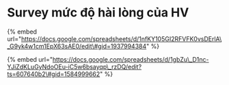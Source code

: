 # Survey mức độ hài lòng của HV

{% embed url="https://docs.google.com/spreadsheets/d/1nfKY105GI2RFVFK0vsDErlA\_G9yk4w1cm1EpX63sAE0/edit\#gid=1937994384" %}



{% embed url="https://docs.google.com/spreadsheets/d/1gbZu\_D1nc-YJiZdKLuGyNdoOEu-iC5w6bsayqp\_rzDQ/edit?ts=607640b2\#gid=1584999662" %}



